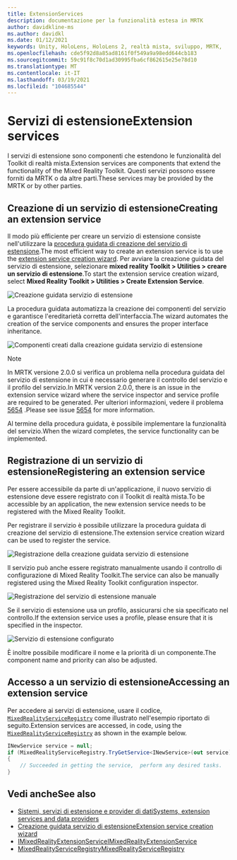 ```yaml
---
title: ExtensionServices
description: documentazione per la funzionalità estesa in MRTK
author: davidkline-ms
ms.author: davidkl
ms.date: 01/12/2021
keywords: Unity, HoloLens, HoloLens 2, realtà mista, sviluppo, MRTK,
ms.openlocfilehash: cde5f92d8a85ad8161f0f549a9a98edd644cb183
ms.sourcegitcommit: 59c91f8c70d1ad30995fba6cf862615e25e78d10
ms.translationtype: MT
ms.contentlocale: it-IT
ms.lasthandoff: 03/19/2021
ms.locfileid: "104685544"
---
```

# <a name="extension-services"></a><span data-ttu-id="74c38-104">Servizi di estensione</span><span class="sxs-lookup"><span data-stu-id="74c38-104">Extension services</span></span>

<span data-ttu-id="74c38-105">I servizi di estensione sono componenti che estendono le funzionalità del Toolkit di realtà mista.</span><span class="sxs-lookup"><span data-stu-id="74c38-105">Extension services are components that extend the functionality of the Mixed Reality Toolkit.</span></span> <span data-ttu-id="74c38-106">Questi servizi possono essere forniti da MRTK o da altre parti.</span><span class="sxs-lookup"><span data-stu-id="74c38-106">These services may be provided by the MRTK or by other parties.</span></span>

## <a name="creating-an-extension-service"></a><span data-ttu-id="74c38-107">Creazione di un servizio di estensione</span><span class="sxs-lookup"><span data-stu-id="74c38-107">Creating an extension service</span></span>

<span data-ttu-id="74c38-108">Il modo più efficiente per creare un servizio di estensione consiste nell'utilizzare la [procedura guidata di creazione del servizio di estensione](../tools/extension-service-creation-wizard.md).</span><span class="sxs-lookup"><span data-stu-id="74c38-108">The most efficient way to create an extension service is to use the [extension service creation wizard](../tools/extension-service-creation-wizard.md).</span></span>
<span data-ttu-id="74c38-109">Per avviare la creazione guidata del servizio di estensione, selezionare **mixed reality Toolkit > Utilities > creare un servizio di estensione**.</span><span class="sxs-lookup"><span data-stu-id="74c38-109">To start the extension service creation wizard, select **Mixed Reality Toolkit > Utilities > Create Extension Service**.</span></span>

![Creazione guidata servizio di estensione](../images/extension-wizard/ExtensionServiceCreationWizard.png)

<span data-ttu-id="74c38-111">La procedura guidata automatizza la creazione dei componenti del servizio e garantisce l'ereditarietà corretta dell'interfaccia.</span><span class="sxs-lookup"><span data-stu-id="74c38-111">The wizard automates the creation of the service components and ensures the proper interface inheritance.</span></span>

![Componenti creati dalla creazione guidata servizio di estensione](../images/extension-wizard/ExtensionServiceComponents.png)

> [!Note]
> <span data-ttu-id="74c38-113">In MRTK versione 2.0.0 si verifica un problema nella procedura guidata del servizio di estensione in cui è necessario generare il controllo del servizio e il profilo del servizio.</span><span class="sxs-lookup"><span data-stu-id="74c38-113">In MRTK version 2.0.0, there is an issue in the extension service wizard where the service inspector and service profile are required to be generated.</span></span> <span data-ttu-id="74c38-114">Per ulteriori informazioni, vedere il problema [5654](https://github.com/microsoft/MixedRealityToolkit-Unity/issues/5654) .</span><span class="sxs-lookup"><span data-stu-id="74c38-114">Please see issue [5654](https://github.com/microsoft/MixedRealityToolkit-Unity/issues/5654) for more information.</span></span>

<span data-ttu-id="74c38-115">Al termine della procedura guidata, è possibile implementare la funzionalità del servizio.</span><span class="sxs-lookup"><span data-stu-id="74c38-115">When the wizard completes, the service functionality can be implemented.</span></span>

## <a name="registering-an-extension-service"></a><span data-ttu-id="74c38-116">Registrazione di un servizio di estensione</span><span class="sxs-lookup"><span data-stu-id="74c38-116">Registering an extension service</span></span>

<span data-ttu-id="74c38-117">Per essere accessibile da parte di un'applicazione, il nuovo servizio di estensione deve essere registrato con il Toolkit di realtà mista.</span><span class="sxs-lookup"><span data-stu-id="74c38-117">To be accessible by an application, the new extension service needs to be registered with the Mixed Reality Toolkit.</span></span>

<span data-ttu-id="74c38-118">Per registrare il servizio è possibile utilizzare la procedura guidata di creazione del servizio di estensione.</span><span class="sxs-lookup"><span data-stu-id="74c38-118">The extension service creation wizard can be used to register the service.</span></span>

![Registrazione della creazione guidata servizio di estensione](../images/extension-wizard/ExtensionServiceWizardRegister.png)

<span data-ttu-id="74c38-120">Il servizio può anche essere registrato manualmente usando il controllo di configurazione di Mixed Reality Toolkit.</span><span class="sxs-lookup"><span data-stu-id="74c38-120">The service can also be manually registered using the Mixed Reality Toolkit configuration inspector.</span></span>

![Registrazione del servizio di estensione manuale](../images/profiles/RegisterExtensionService.png)

<span data-ttu-id="74c38-122">Se il servizio di estensione usa un profilo, assicurarsi che sia specificato nel controllo.</span><span class="sxs-lookup"><span data-stu-id="74c38-122">If the extension service uses a profile, please ensure that it is specified in the inspector.</span></span>

![Servizio di estensione configurato](../images/profiles/ConfiguredExtensionService.png)

<span data-ttu-id="74c38-124">È inoltre possibile modificare il nome e la priorità di un componente.</span><span class="sxs-lookup"><span data-stu-id="74c38-124">The component name and priority can also be adjusted.</span></span>

## <a name="accessing-an-extension-service"></a><span data-ttu-id="74c38-125">Accesso a un servizio di estensione</span><span class="sxs-lookup"><span data-stu-id="74c38-125">Accessing an extension service</span></span>

<span data-ttu-id="74c38-126">Per accedere ai servizi di estensione, usare il codice, [`MixedRealityServiceRegistry`](xref:Microsoft.MixedReality.Toolkit.MixedRealityServiceRegistry) come illustrato nell'esempio riportato di seguito.</span><span class="sxs-lookup"><span data-stu-id="74c38-126">Extension services are accessed, in code, using the [`MixedRealityServiceRegistry`](xref:Microsoft.MixedReality.Toolkit.MixedRealityServiceRegistry) as shown in the example below.</span></span>

```c#
INewService service = null;
if (MixedRealityServiceRegistry.TryGetService<INewService>(out service))
{
    // Succeeded in getting the service,  perform any desired tasks.
}
```

## <a name="see-also"></a><span data-ttu-id="74c38-127">Vedi anche</span><span class="sxs-lookup"><span data-stu-id="74c38-127">See also</span></span>

- [<span data-ttu-id="74c38-128">Sistemi, servizi di estensione e provider di dati</span><span class="sxs-lookup"><span data-stu-id="74c38-128">Systems, extension services and data providers</span></span>](../../architecture/systems-extensions-providers.md)
- [<span data-ttu-id="74c38-129">Creazione guidata servizio di estensione</span><span class="sxs-lookup"><span data-stu-id="74c38-129">Extension service creation wizard</span></span>](../tools/extension-service-creation-wizard.md)
- [<span data-ttu-id="74c38-130">IMixedRealityExtensionService</span><span class="sxs-lookup"><span data-stu-id="74c38-130">IMixedRealityExtensionService</span></span>](xref:Microsoft.MixedReality.Toolkit.IMixedRealityExtensionService)
- [<span data-ttu-id="74c38-131">MixedRealityServiceRegistry</span><span class="sxs-lookup"><span data-stu-id="74c38-131">MixedRealityServiceRegistry</span></span>](xref:Microsoft.MixedReality.Toolkit.MixedRealityServiceRegistry)
